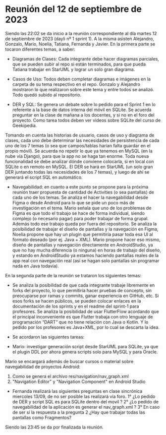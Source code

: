 # Reunión del 12 de septiembre de 2023
Siendo las 22:02 se da inicio a la reunión correspondiente al día martes 12 de septiembre de 2023 (dayli nº 1 sprint 1). A la misma asisten Alejandro, Gonzalo, Mario, Noelia, Tatiana, Fernanda y Javier.
En la primera parte se tocaron diferentes temas, a saber: 

- Diagramas de Clases: Cada integrante debe hacer diagramas parciales, que se pueden subir al repo si están terminados, para que pueda Tatiana trabajar en StarUML y lograr un solo gran diagrama.

- Casos de Uso: Todos deben completar diagramas e imágenes en la carpeta de su tema respectivo en el repo. Gonzalo y Alejandro mostraron lo que realizaron sobre este tema y entre todos se analizó. Todo quedó subido al repositorio.

- DER y SQL: Se genera un debate sobre lo pedido para el Sprint 1 en lo referente a la base de datos interna del móvil en SQLite. Se acuerda preguntar en la clase de mañana a los docentes, y si no en el foro del proyecto. Como tarea todos deben ver videos sobre SQLite del curso de Geekipedia.

Tomando en cuenta las historias de usuario, casos de uso y diagrama de clases, cada uno debe determinar las necesidades de persistencia de cada uno de los 7 temas (o sea que campos/tablas harían falta guardar en el propio móvil).
Se acuerda no repetir lo que ya tenemos en MySQL (en la nube vía Django), para que la app no se haga tan enorme. Toda nueva funcionalidad se debe analizar dónde conviene colocarla, si en local con SQLite o en remoto en MySQL.
El DER se hará en StarUML (un solo gran DER juntando todas las necesidades de los 7 temas), y luego de ahí se generará el script SQL en automático.

- Navegabilidad: en cuanto a este punto se propone para la próxima reunión traer propuesta de cantidad de Activities (o sea pantallas) de cada uno de los temas.
Se analiza el hacer la navegabilidad desde Figma o desde Android para lo que se pide un poco más de investigación en el tema. Mario señala que uno de los problemas de Figma es que todo el trabajo se hace de forma individual, siendo complejo (o necesario pagar) para poder trabajar de forma grupal. Además todo ese trabajo queda por fuera del repositorio.
Se analiza la posibilidad de trabajar el diseño de pantallas y la navegación en Figma, Noelia propone que hay un plugin que permitiría pasar toda esa UI al formato deseado (por ej. Java + XML). Mario propone hacer eso mismo, diseño de pantallas y navegación directamente en AndroidStudio, ya que no hay mucha diferencia (o ninguna) en horas de trabajo del diseño, y estando en AndroidStudio ya estamos haciendo pantallas reales de la app real con navegación real (así se hagan solo pantallas sin programar nada en Java todavía).

En la segunda parte de la reunión se trataron los siguientes temas:

- Se analiza la posibilidad de que cada integrante trabaje libremente en forks del proyecto, lo que permitiría hacer pruebas de concepto, sin preocuparse por ramas y commits, ganar experiencia en GitHub, etc. Si esos forks se hacen públicos, se pueden colocar enlaces en la documentación de los sprints y en el readme del sprint-1 para profesores. 
Se analiza la posibilidad de usar FlutterFlow acordando que el principal inconveniente es que Flutter trabaja con otro lenguaje de programación “DART” que no tiene relación con Java o Kotlin. Y lo pedido por los profesores es Java+XML, por lo cual se descarta la idea.

- Se acordaron las siguientes tareas:
- Mario: investigar generación script desde StarUML para SQLite, ya que el plugin DDL por ahora genera scripts solo para MySQL y para Oracle.

Mario se encargará además de buscar cursos o material sobre navegabilidad de proyectos Android:
1) Como se genera el archivo res/navigation/nav_graph.xml
2) "Navigation Editor" y "Navigation Component" en Android Studio

- Fernanda realizará las siguientes preguntas en clase sincrónica miercoles 13/09, de no ser posible las realizará vía foro.
1° ¿Lo pedido de DER y script SQL es para SQLite dentro del movil ?
2° ¿Lo pedido de navegabilidad de la aplicación es generar el nav_graph.xml ?
3° En caso de ser sí la respuesta a la pregunta 2 ¿Hay que trabajar todas las pantallas como Fragmentos?

Siendo las 23:45 se da por finalizada la reunión.
